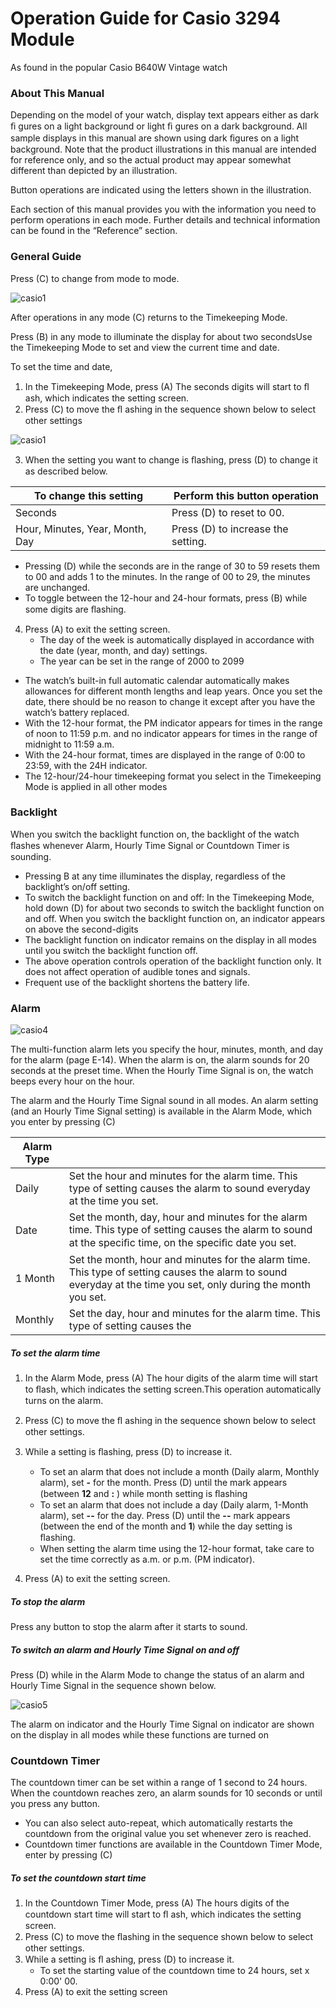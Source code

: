 

# Operation Guide for Casio 3294 Module

As found in the popular Casio B640W Vintage watch

### About This Manual

Depending on the model of your watch, display text appears either as dark ﬁ gures on a light background or light ﬁ gures on a dark background. All sample displays in this manual are shown using dark ﬁgures on a light background.  Note that the product illustrations in this manual are intended for reference only, and so the actual product may appear somewhat different than depicted by an illustration.

Button operations are indicated using the letters shown in the illustration.

Each section of this manual provides you with the information you need to perform operations in each  mode. Further details and technical information can be found in the “Reference” section.



### General Guide

Press  (C)  to change from mode to mode.

![casio1](/assets/casio1.png)



After operations in any mode (C) returns to the Timekeeping Mode.

Press (B) in any mode to illuminate the display for about two secondsUse the Timekeeping Mode to set and view the current time and date.

To set the time and date, 

1. In the Timekeeping Mode, press (A) The seconds digits will start to ﬂ ash, which indicates the setting screen. 
2. Press (C) to move the ﬂ ashing in the sequence shown below to select other settings



![casio1](/assets/casio3.png)



3. When the setting you want to change is ﬂashing, press (D) to change it as described below.

| To change this setting          | Perform this button operation      |
| ------------------------------- | ---------------------------------- |
| Seconds                         | Press (D) to reset to 00.          |
| Hour, Minutes, Year, Month, Day | Press (D) to increase the setting. |

- Pressing  (D) while the seconds are in the range of 30 to 59 resets them to 00 and adds 1 to the minutes. In the range of 00 to 29, the minutes are unchanged.
-  To toggle between the 12-hour and 24-hour formats, press (B) while some digits are ﬂashing.

4. Press (A) to exit the setting screen.
   - The day of the week is automatically displayed in accordance with the date (year, month, and day) settings.
   - The year can be set in the range of 2000 to 2099


- The watch’s built-in full automatic calendar automatically makes allowances for different month lengths and leap years. Once you set the date, there should be no reason to change it except after you have the watch’s battery replaced.
- With the 12-hour format, the PM indicator appears for times in the range of noon  to 11:59 p.m. and no indicator appears for times in the range of midnight to 11:59 a.m.
- With the 24-hour format, times are displayed in the range of 0:00 to 23:59, with the 24H indicator.
- The 12-hour/24-hour timekeeping format you select in the Timekeeping Mode is applied in all other modes

### Backlight

When you switch the backlight function on, the backlight of the watch ﬂashes whenever Alarm, Hourly Time Signal or Countdown Timer is sounding.

- Pressing B at any time illuminates the display, regardless of the backlight’s on/off setting.
- To switch the backlight function on and off: In the Timekeeping Mode, hold down (D) for about two seconds to switch the backlight function on and off. When you switch the backlight function on, an indicator appears on above the second-digits
- The backlight function on indicator remains on the display in all modes until you switch the backlight function off.
- The above operation controls operation of the backlight function only. It does not affect operation of audible tones and signals.
- Frequent use of the backlight shortens the battery life.
### Alarm

![casio4](/assets/casio4.png)

The multi-function alarm lets you specify the hour, minutes, month, and day for the alarm (page E-14). When the alarm is on, the alarm sounds for 20 seconds at the preset time. When the Hourly Time Signal is on, the watch beeps every hour on the hour.

The alarm and the Hourly Time Signal sound in all modes.  An alarm setting (and an Hourly Time Signal setting) is available in the Alarm Mode, which you enter by pressing (C)



| Alarm Type |                                                              |
| ---------- | ------------------------------------------------------------ |
| Daily      | Set the hour and minutes for the alarm time. This type of setting causes the alarm to sound everyday at the time you set. |
| Date       | Set the month, day, hour and minutes for the alarm time. This type of setting causes the alarm to sound at the speciﬁc time, on the speciﬁc date you set. |
| 1 Month    | Set the month, hour and minutes for the alarm time. This type of setting causes the alarm to sound everyday at the time you set, only during the month you set. |
| Monthly    | Set the day, hour and minutes for the alarm time. This type of setting causes the |

##### To set the alarm time

1. In the Alarm Mode, press (A) The hour digits of the alarm time will start to ﬂash, which indicates the setting screen.This operation automatically turns on the alarm.
2. Press (C) to move the ﬂ ashing in the sequence shown below to select other settings.

3. While a setting is ﬂashing, press (D) to increase it.
   - To set an alarm that does not include a month (Daily alarm, Monthly alarm), set **-** for the month. Press (D) until the  mark appears (between **12** and **:** ) while month setting is ﬂashing
   - To set an alarm that does not include a day (Daily alarm, 1-Month alarm), set **--** for the day. Press (D) until the  **--**  mark appears (between the end of the month and **1**) while the day setting is ﬂashing.
   - When setting the alarm time using the 12-hour format, take care to set the time correctly as a.m. or p.m. (PM indicator).

4. Press (A) to exit the setting screen.

##### To stop the alarm

Press any button to stop the alarm after it starts to sound.

##### To switch an alarm and Hourly Time Signal on and off

Press (D) while in the Alarm Mode to change the status of an alarm and Hourly Time Signal in the sequence shown below.

![casio5](/assets/casio5.png)

The alarm on indicator and the Hourly Time Signal on indicator are shown on the display in all modes while these functions are turned on



### Countdown Timer

The countdown timer can be set within a range of 1 second to 24 hours. When the countdown reaches zero, an alarm sounds for 10 seconds or until you press any button.

- You can also select auto-repeat, which automatically restarts the countdown from the original value you set whenever zero is reached.
- Countdown timer functions are available in the Countdown Timer Mode, enter by pressing (C)

##### To set the countdown start time

1. In the Countdown Timer Mode, press (A) The hours digits of the countdown start time will start to ﬂ ash, which indicates the setting screen.
2. Press (C) to move the ﬂashing in the sequence shown below to select other settings.
3. While a setting is ﬂ ashing, press (D) to increase it.
   - To set the starting value of the countdown time to 24 hours, set  x 0:00' 00.
4.  Press (A) to exit the setting screen